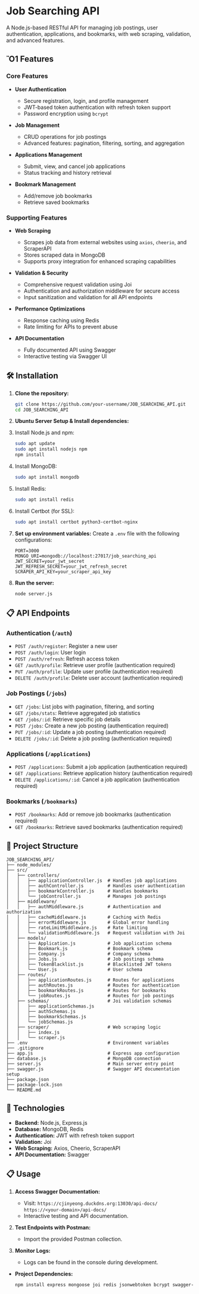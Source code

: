 # Job Searching API

A Node.js-based RESTful API for managing job postings, user authentication, applications, and bookmarks, with web scraping, validation, and advanced features.

## Ὂ1 Features

### Core Features
- **User Authentication**
  - Secure registration, login, and profile management
  - JWT-based token authentication with refresh token support
  - Password encryption using `bcrypt`

- **Job Management**
  - CRUD operations for job postings
  - Advanced features: pagination, filtering, sorting, and aggregation

- **Applications Management**
  - Submit, view, and cancel job applications
  - Status tracking and history retrieval

- **Bookmark Management**
  - Add/remove job bookmarks
  - Retrieve saved bookmarks

### Supporting Features
- **Web Scraping**
  - Scrapes job data from external websites using `axios`, `cheerio`, and ScraperAPI
  - Stores scraped data in MongoDB
  - Supports proxy integration for enhanced scraping capabilities

- **Validation & Security**
  - Comprehensive request validation using Joi
  - Authentication and authorization middleware for secure access
  - Input sanitization and validation for all API endpoints

- **Performance Optimizations**
  - Response caching using Redis
  - Rate limiting for APIs to prevent abuse

- **API Documentation**
  - Fully documented API using Swagger
  - Interactive testing via Swagger UI

## 🛠️ Installation

1. **Clone the repository:**
   ```bash
   git clone https://github.com/your-username/JOB_SEARCHING_API.git
   cd JOB_SEARCHING_API
   ```

2. **Ubuntu Server Setup & Install dependencies:**
  1. Install Node.js and npm:
     ```bash
     sudo apt update
     sudo apt install nodejs npm
     npm install
     ```
  2. Install MongoDB:
     ```bash
     sudo apt install mongodb
     ```
  3. Install Redis:
     ```bash
     sudo apt install redis
     ```
  4. Install Certbot (for SSL):
     ```bash
     sudo apt install certbot python3-certbot-nginx
     ```

3. **Set up environment variables:**
   Create a `.env` file with the following configurations:
   ```
   PORT=3000
   MONGO_URI=mongodb://localhost:27017/job_searching_api
   JWT_SECRET=your_jwt_secret
   JWT_REFRESH_SECRET=your_jwt_refresh_secret
   SCRAPER_API_KEY=your_scraper_api_key
   ```

4. **Run the server:**
   ```bash
   node server.js
   ```

## 📋 API Endpoints

### Authentication (`/auth`)
- `POST /auth/register`: Register a new user
- `POST /auth/login`: User login
- `POST /auth/refresh`: Refresh access token
- `GET /auth/profile`: Retrieve user profile (authentication required)
- `PUT /auth/profile`: Update user profile (authentication required)
- `DELETE /auth/profile`: Delete user account (authentication required)

### Job Postings (`/jobs`)
- `GET /jobs`: List jobs with pagination, filtering, and sorting
- `GET /jobs/stats`: Retrieve aggregated job statistics
- `GET /jobs/:id`: Retrieve specific job details
- `POST /jobs`: Create a new job posting (authentication required)
- `PUT /jobs/:id`: Update a job posting (authentication required)
- `DELETE /jobs/:id`: Delete a job posting (authentication required)

### Applications (`/applications`)
- `POST /applications`: Submit a job application (authentication required)
- `GET /applications`: Retrieve application history (authentication required)
- `DELETE /applications/:id`: Cancel a job application (authentication required)

### Bookmarks (`/bookmarks`)
- `POST /bookmarks`: Add or remove job bookmarks (authentication required)
- `GET /bookmarks`: Retrieve saved bookmarks (authentication required)

## 🕌 Project Structure

```
JOB_SEARCHING_API/
├── node_modules/
├── src/
│   ├── controllers/
│   │   ├── applicationController.js  # Handles job applications
│   │   ├── authController.js         # Handles user authentication
│   │   ├── bookmarkController.js     # Handles bookmarks
│   │   └── jobController.js          # Manages job postings
│   ├── middleware/
│   │   ├── authMiddleware.js         # Authentication and authorization
│   │   ├── cacheMiddleware.js        # Caching with Redis
│   │   ├── errorMiddleware.js        # Global error handling
│   │   ├── rateLimitMiddleware.js    # Rate limiting
│   │   └── validationMiddleware.js   # Request validation with Joi
│   ├── models/
│   │   ├── Application.js            # Job application schema
│   │   ├── Bookmark.js               # Bookmark schema
│   │   ├── Company.js                # Company schema
│   │   ├── Jobs.js                   # Job postings schema
│   │   ├── TokenBlacklist.js         # Blacklisted JWT tokens
│   │   └── User.js                   # User schema
│   ├── routes/
│   │   ├── applicationRoutes.js      # Routes for applications
│   │   ├── authRoutes.js             # Routes for authentication
│   │   ├── bookmarkRoutes.js         # Routes for bookmarks
│   │   └── jobRoutes.js              # Routes for job postings
│   ├── schemas/                      # Joi validation schemas
│   │   ├── applicationSchemas.js
│   │   ├── authSchemas.js
│   │   ├── bookmarkSchemas.js
│   │   └── jobSchemas.js
│   ├── scraper/                      # Web scraping logic
│   │   ├── index.js
│   │   └── scraper.js
├── .env                              # Environment variables
├── .gitignore
├── app.js                            # Express app configuration
├── database.js                       # MongoDB connection
├── server.js                         # Main server entry point
├── swagger.js                        # Swagger API documentation setup
├── package.json
├── package-lock.json
└── README.md
```

## 🚀 Technologies

- **Backend:** Node.js, Express.js
- **Database:** MongoDB, Redis
- **Authentication:** JWT with refresh token support
- **Validation:** Joi
- **Web Scraping:** Axios, Cheerio, ScraperAPI
- **API Documentation:** Swagger

## 📋 Usage

1. **Access Swagger Documentation:**
   - Visit: `https://cjinyeong.duckdns.org:13030/api-docs/`
            `https://<your-domain>/api-docs/`
   - Interactive testing and API documentation.

2. **Test Endpoints with Postman:**
   - Import the provided Postman collection.

3. **Monitor Logs:**
   - Logs can be found in the console during development.

- **Project Dependencies:**
  ```bash
  npm install express mongoose joi redis jsonwebtoken bcrypt swagger-jsdoc swagger-ui-express
  ```



